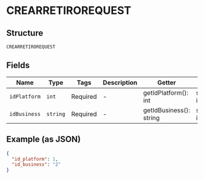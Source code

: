
# CREARRETIROREQUEST

## Structure

`CREARRETIROREQUEST`

## Fields

| Name | Type | Tags | Description | Getter | Setter |
|  --- | --- | --- | --- | --- | --- |
| `idPlatform` | `int` | Required | - | getIdPlatform(): int | setIdPlatform(int idPlatform): void |
| `idBusiness` | `string` | Required | - | getIdBusiness(): string | setIdBusiness(string idBusiness): void |

## Example (as JSON)

```json
{
  "id_platform": 1,
  "id_business": "2"
}
```

